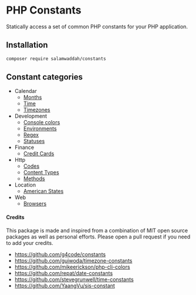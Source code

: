 # PHP Constants

Statically access a set of common PHP constants for your PHP application.

## Installation

```bash
composer require salamwaddah/constants
```

## Constant categories

- Calendar
    - [Months](src/Calendar/Months.php)
    - [Time](src/Calendar/Time.php)
    - [Timezones](src/Calendar/Timezones.php)
- Development
    - [Console colors](src/Development/ConsoleColors.php)
    - [Environments](src/Development/Environments.php)
    - [Regex](src/Development/Regex.php)
    - [Statuses](src/Development/Statuses.php)
- Finance
    - [Credit Cards](src/Finance/CreditCards.php)
- Http
    - [Codes](src/Http/Codes.php)
    - [Content Types](src/Http/ContentTypes.php)
    - [Methods](src/Http/Methods.php)
- Location
    - [American States](src/Location/AmericanStates.php)
- Web
    - [Browsers](src/Web/Browsers.php)

#### Credits

This package is made and inspired from a combination of MIT open source packages as well as personal efforts. Please
open a pull request if you need to add your credits.

- https://github.com/g4code/constants
- https://github.com/guiwoda/timezone-constants
- https://github.com/mikeerickson/php-cli-colors
- https://github.com/repat/date-constants
- https://github.com/stevegrunwell/time-constants
- https://github.com/YaangVu/sis-constant
